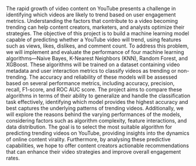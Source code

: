 The rapid growth of video content on YouTube presents a challenge in identifying which videos are likely to trend based on user engagement metrics. Understanding the factors that contribute to a video becoming trending can help content creators, marketers, and analysts optimize their strategies. The objective of this project is to build a machine learning model capable of predicting whether a YouTube video will trend, using features such as views, likes, dislikes, and comment count. To address this problem, we will implement and evaluate the performance of four machine learning algorithms—Naive Bayes, K-Nearest Neighbors (KNN), Random Forest, and XGBoost. These algorithms will be trained on a dataset containing video metadata and user interaction metrics to classify videos as trending or non-trending. The accuracy and reliability of these models will be assessed based on several performance metrics, including accuracy, precision, recall, F1-score, and ROC AUC score. The project aims to compare these algorithms in terms of their ability to generalize and handle the classification task effectively, identifying which model provides the highest accuracy and best captures the underlying patterns of trending videos. Additionally, we will explore the reasons behind the varying performances of the models, considering factors such as algorithm complexity, feature interactions, and data distribution. The goal is to select the most suitable algorithm for predicting trending videos on YouTube, providing insights into the dynamics of online content virality. Furthermore, by analysing these predictive capabilities, we hope to offer content creators actionable recommendations that can enhance their video strategies and improve overall engagement rates.
